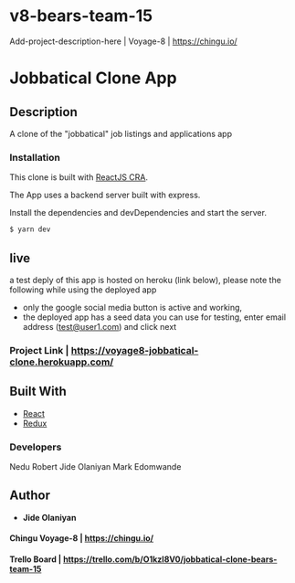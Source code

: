 # v8-bears-team-15
Add-project-description-here | Voyage-8 | https://chingu.io/



# Jobbatical Clone App

## Description
A clone of the "jobbatical" job listings and applications app



### Installation

This clone is built with [ReactJS CRA](https://reactjs.org/docs/create-a-new-react-app.html). 

The App uses a backend server built with express.

Install the dependencies and devDependencies and start the server.

```sh
$ yarn dev
```

## live
a test deply of this app is hosted on heroku (link below), please note the following while using the deployed app

* only the google social media button is active and working,
* the deployed app has a seed data you can use for testing, enter email address (test@user1.com) and click next

### Project Link | https://voyage8-jobbatical-clone.herokuapp.com/

## Built With

* [React](https://reactjs.org)
* [Redux](https://redux.js.org)





### Developers
Nedu Robert
Jide Olaniyan
Mark Edomwande


## Author
* **Jide Olaniyan** 


#### Chingu Voyage-8 | https://chingu.io/
#### Trello Board | https://trello.com/b/O1kzl8V0/jobbatical-clone-bears-team-15
